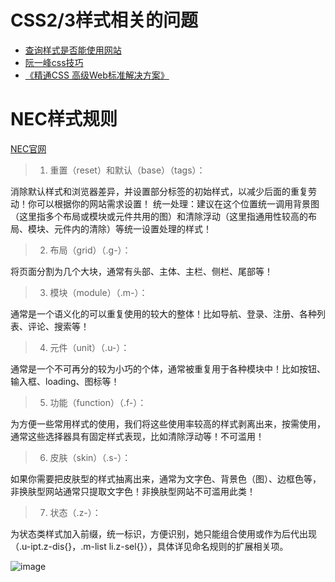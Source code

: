 # CSS2/3样式相关的问题

- [查询样式是否能使用网站](http://caniuse.com/#feat=flexbox)
- [阮一峰css技巧](http://www.ruanyifeng.com/blog/2010/03/css_cookbook.html)
- [《精通CSS 高级Web标准解决方案》](http://baike.baidu.com/link?url=5PsfJ3_QqBxoW9L0sYY6qN3LPHNOqKeatMYq8vswYVe5NUNmjHJvpMTbq96jmxnhD9YmHehDzCpK2_EBFoy1yY6t1i4QlzbLdYT_4sGS-TAiyDWeQCbOvSDCwk4hu295gX2dHimATw2OnxSONO34thnn4blaaqi9TIUanSh8dTQpa53UzETKlfY9VR9bguaSrOhomOEpkp48lQC0sEzItuek4mBXP-SgDHJ39_4y9M_)
# NEC样式规则
[NEC官网](http://nec.netease.com/standard/css-sort.html)

> 1. 重置（reset）和默认（base）（tags）：

消除默认样式和浏览器差异，并设置部分标签的初始样式，以减少后面的重复劳动！你可以根据你的网站需求设置！
统一处理：建议在这个位置统一调用背景图（这里指多个布局或模块或元件共用的图）和清除浮动（这里指通用性较高的布局、模块、元件内的清除）等统一设置处理的样式！

> 2. 布局（grid）（.g-）：

将页面分割为几个大块，通常有头部、主体、主栏、侧栏、尾部等！

> 3. 模块（module）（.m-）：

通常是一个语义化的可以重复使用的较大的整体！比如导航、登录、注册、各种列表、评论、搜索等！

> 4. 元件（unit）（.u-）：

通常是一个不可再分的较为小巧的个体，通常被重复用于各种模块中！比如按钮、输入框、loading、图标等！

> 5. 功能（function）（.f-）：

为方便一些常用样式的使用，我们将这些使用率较高的样式剥离出来，按需使用，通常这些选择器具有固定样式表现，比如清除浮动等！不可滥用！

> 6. 皮肤（skin）（.s-）：

如果你需要把皮肤型的样式抽离出来，通常为文字色、背景色（图）、边框色等，非换肤型网站通常只提取文字色！非换肤型网站不可滥用此类！

> 7. 状态（.z-）：

为状态类样式加入前缀，统一标识，方便识别，她只能组合使用或作为后代出现（.u-ipt.z-dis{}，.m-list li.z-sel{}），具体详见命名规则的扩展相关项。

![image](https://cloud.githubusercontent.com/assets/18028533/21420589/8b3ec0ec-c869-11e6-8d25-38e85f22bbd3.png)
